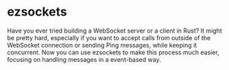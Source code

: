 # ezsockets

Have you ever tried building a WebSocket server or a client in Rust? It might be pretty hard, especially if you want to accept calls from outside of the WebSocket connection or sending Ping messages, while keeping it concurrent. Now you can use ezsockets to make this process much easier, focusing on handling messages in a event-based way.